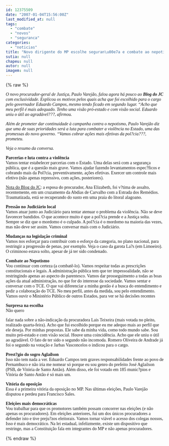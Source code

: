 ```yaml
---
id: 12375509
date: "2007-01-04T15:56:00Z"
last_modified_at: null
tags:
  - "combate"
  - "novos"
  - "seguranca"
categories:
  - "noticias"
title: "Novo dirigente do MP escolhe seguran\u00e7a e combate ao nepotismo como prioridades"
sutia: null
chapeu: null
autor: null
imagem: null
---
```

{% raw %}
<p><P><EM><FONT face=Verdana>O novo procurador-geral de Justiça, Paulo Varejão, falou agora há pouco ao <STRONG>Blog do JC</STRONG> com exclusividade. Explicou os motivos pelos quais acha que foi escolhido para o cargo pelo governador Eduardo Campos, mesmo tendo ficado em segundo lugar. “Acho que meu perfil é mais adequado. Tenho uma visão pró-estado e com visão social. Eduardo uniu o útil ao agradável???, afirmou.</FONT></EM></P></p>
<p><P><EM><FONT face=Verdana>Além de prometer dar continuidade à campanha contra o nepotismo, Paulo Varejão diz que uma de suas prioridades será a luta para combater a violência no Estado, uma das promessas do novo governo. “Vamos cobrar ações mais efetivas da pol?cia???, prometeu.</FONT></EM></P></p>
<p><P><EM><FONT face=Verdana>Veja o resumo da conversa.</FONT></EM></P></p>
<p><P><FONT face=Verdana><STRONG>Parcerias e luta contra a violência</STRONG><BR>Vamos tentar estabelecer parcerias com o Estado. Uma delas será com a segurança pública, que é a questão mais grave. Vamos ajudar fazendo levantamentos espec?ficos e cobrando mais da Pol?cia, preventivamente, ações efetivas. Exercer um controle mais efetivo (não apenas repressivo, com ações, posteriores).</FONT></P></p>
<p><P><FONT face=Verdana><U>Nota do Blog do JC</U>: a esposa do procurador, Ana Elizabeth, foi&nbsp;v?tima de assalto, recentemente, em um cruzamento da Abdias de Carvalho com a Estrada dos Remédios. Traumatizada, está se recuperando do susto em uma praia do litoral alagoano.</FONT></P></p>
<p><P><FONT face=Verdana><STRONG>Pressão no Judiciário local</STRONG><BR>Vamos atuar junto ao Judiciário para tentar atenuar o problema da violência. Não se deve favorecer bandidos. O que acontece muito é que a pol?cia prende e a Justiça solta. Sempre se diz que o mordomo é o culpado. A pol?cia é o mordomo na maioria das vezes, mas não deve ser assim. Vamos conversar mais com o Judiciário.</FONT></P></p>
<p><P><FONT face=Verdana><STRONG>Mudanças na legislação criminal</STRONG><BR>Vamos nos esforçar para contribuir com o esforço da categoria, no plano nacional, para restringir a progressão de penas, por exemplo. Veja o caso da garota La?s (em Limoeiro). O criminoso estava solto, apesar de já ter sido condenado.</FONT></P></p>
<p><P><FONT face=Verdana><STRONG>Combate ao Nepotismo<BR></STRONG>Vou continuar com certeza (a combatê-lo). Vamos respeitar todas as prescrições constitucionais e legais. A administração pública tem que ter impessoalidade, não se restringindo apenas ao aspecto do parentesco. Vamos dar prosseguimento a todas as boas ações da atual administração, no que for do interesse da sociedade. Vamos sentar e conversar com o TCE. O que vai diferenciar a minha gestão é a busca do entendimento e pedir a colaboração do TCE. No meu perfil, antes da medida, sou pelo entendimento. Vamos ouvir o Ministério Público de outros Estados, para ver se há decisões recentes</FONT></P></p>
<p><P><FONT face=Verdana><STRONG>Surpresa na escolha<BR></STRONG>Não quero</p>
<p> falar nada sobre a não-indicação da procuradora Lais Teixeira (mais votada no pleito, realizado quarta-feira). Acho que fui escolhido porque eu me adequo mais ao perfil que ele deseja. Por minhas propostas. Ele sabe da minha vida, como todo mundo sabe. Sou muito pró-estado e com visão social. Houve uma coincidência. Acho que ele uniu o útil ao agradável. O fato de ter sido o segundo não incomoda. Romero Oliveira de Andrade já foi o segundo na votação e Jarbas Vasconcelos o indicou para o cargo.</FONT></P></p>
<p><P><FONT face=Verdana><STRONG>Prest?gio do sogro Aglailson<BR></STRONG>Isso não tem nada a ver. Eduardo Campos tem graves responsabilidades frente ao povo de Pernambuco e não iria me nomear só porque eu sou genro do prefeito José Aglailson (PSB, de Vitória de Santo Antão). Além disso, ele foi votado em 185 munic?pios e Vitória de Santo Antão é só mais um.</FONT></P></p>
<p><P><FONT face=Verdana><STRONG>Vitória da oposição<BR></STRONG>Essa é a primeira vitória da oposição no MP. Nas últimas eleições, Paulo Varejão disputou e perdeu para Francisco Sales.</FONT></P></p>
<p><P><FONT face=Verdana><STRONG>Eleições mais democráticas</STRONG><BR>Vou trabalhar para que os promotores também possam concorrer nas eleições (e não apenas os procuradores). Em eleições anteriores, fui um dos únicos procuradores a defender isto e tive preju?zos eleitorais. Vamos tornar viável o acesso dos colegas nossos, Isso é mais democrático. Na lei estadual, infelizmente, existe um dispositivo que restringe, mas a Constituição fala em integrantes do MP e não apenas procuradores.</FONT></P> </p>
{% endraw %}